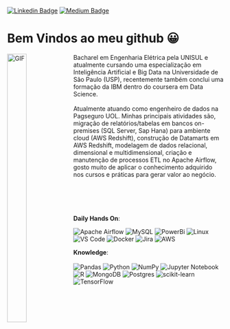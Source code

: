 [![Linkedin Badge](https://img.shields.io/badge/-LinkedIn-blue?style=flat-square&logo=Linkedin&logoColor=white&link=https://www.linkedin.com/in/husseinsampaio/)](https://www.linkedin.com/in/husseinsampaio/)
[![Medium Badge](https://img.shields.io/badge/-Medium-black?style=flat-square&logo=Medium&logoColor=white&link=https://medium.com/@husseinsamp)](https://medium.com/@husseinsamp)


# Bem Vindos ao meu github 😀


<img align="left" alt="GIF" style="width: 30%; height: 40%" src="https://media.giphy.com/media/JWuBH9rCO2uZuHBFpm/giphy.gif?cid=ecf05e4717lr0uev9ic2b2cxt166skzzm8ei31ixejyf5h79&rid=giphy.gif&ct=g" />
Bacharel em Engenharia Elétrica pela UNISUL e atualmente cursando uma especialização em Inteligência Artificial e Big Data na Universidade de São Paulo (USP), recentemente também conclui uma formação da IBM dentro do coursera em Data Science. 
<br>
<br>
Atualmente atuando como engenheiro de dados na Pagseguro UOL. Minhas principais atividades são, migração de relatórios/tabelas em bancos on-premises (SQL Server, Sap Hana) para ambiente cloud (AWS Redshift), construção de Datamarts em AWS Redshift, modelagem de dados relacional, dimensional e multidimensional, criação e manutenção de processos ETL no Apache Airflow, gosto muito de aplicar o conhecimento adquirido nos cursos e práticas para gerar valor ao negócio. 
<br>
<br>
<br>
<br>
<br>
<br>
<b> Daily Hands On</b>:

![Apache Airflow](https://img.shields.io/badge/Apache%20Airflow-017CEE?style=for-the-badge&logo=Apache%20Airflow&logoColor=white)
![MySQL](https://img.shields.io/badge/mysql-%2300f.svg?style=for-the-badge&logo=mysql&logoColor=white)
![PowerBi](https://img.shields.io/badge/PowerBI-F2C811?style=for-the-badge&logo=Power%20BI&logoColor=white)
![Linux](https://img.shields.io/badge/Linux-FCC624?style=for-the-badge&logo=linux&logoColor=black)
![VS Code](https://img.shields.io/badge/-VS%20Code-black?style=flat-square&logo=visual-studio-code)
![Docker](https://img.shields.io/badge/docker-%230db7ed.svg?style=for-the-badge&logo=docker&logoColor=white)
![Jira](https://img.shields.io/badge/jira-%230A0FFF.svg?style=for-the-badge&logo=jira&logoColor=white)
![AWS](https://img.shields.io/badge/AWS-%23FF9900.svg?style=for-the-badge&logo=amazon-aws&logoColor=white)
 
<b> Knowledge</b>: <br><br>
![Pandas](https://img.shields.io/badge/pandas-%23150458.svg?style=for-the-badge&logo=pandas&logoColor=white)
![Python](https://img.shields.io/badge/python-3670A0?style=for-the-badge&logo=python&logoColor=ffdd54)
![NumPy](https://img.shields.io/badge/numpy-%23013243.svg?style=for-the-badge&logo=numpy&logoColor=white)
![Jupyter Notebook](https://img.shields.io/badge/jupyter-%23FA0F00.svg?style=for-the-badge&logo=jupyter&logoColor=white)
![R](https://img.shields.io/badge/r-%23276DC3.svg?style=for-the-badge&logo=r&logoColor=white)
![MongoDB](https://img.shields.io/badge/MongoDB-%234ea94b.svg?style=for-the-badge&logo=mongodb&logoColor=white)
![Postgres](https://img.shields.io/badge/postgres-%23316192.svg?style=for-the-badge&logo=postgresql&logoColor=white)
![scikit-learn](https://img.shields.io/badge/scikit--learn-%23F7931E.svg?style=for-the-badge&logo=scikit-learn&logoColor=white)
![TensorFlow](https://img.shields.io/badge/TensorFlow-FF6F00?style=for-the-badge&logo=TensorFlow&logoColor=white)


